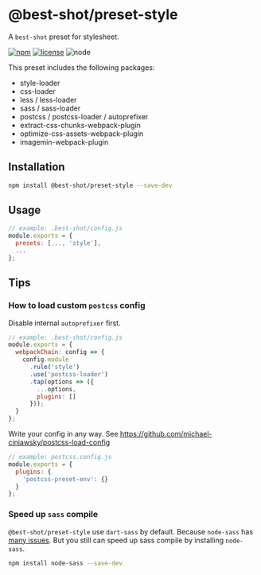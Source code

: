 # @best-shot/preset-style

A `best-shot` preset for stylesheet.

[npm-url]: https://www.npmjs.com/package/@best-shot/preset-style
[npm-badge]: https://img.shields.io/npm/v/@best-shot/preset-style.svg?style=flat-square&logo=npm
[github-url]: https://github.com/Airkro/best-shot/tree/master/packages/preset-style
[node-badge]: https://img.shields.io/node/v/@best-shot/preset-style.svg?style=flat-square&colorB=green&logo=node.js
[license-badge]: https://img.shields.io/npm/l/@best-shot/preset-style.svg?style=flat-square&colorB=blue&logo=github

[![npm][npm-badge]][npm-url]
[![license][license-badge]][github-url]
![node][node-badge]

This preset includes the following packages:

- style-loader
- css-loader
- less / less-loader
- sass / sass-loader
- postcss / postcss-loader / autoprefixer
- extract-css-chunks-webpack-plugin
- optimize-css-assets-webpack-plugin
- imagemin-webpack-plugin

## Installation

```bash
npm install @best-shot/preset-style --save-dev
```

## Usage

```js
// example: .best-shot/config.js
module.exports = {
  presets: [..., 'style'],
  ...
};
```

## Tips

### How to load custom `postcss` config

Disable internal `autoprefixer` first.

```js
// example: .best-shot/config.js
module.exports = {
  webpackChain: config => {
    config.module
      .rule('style')
      .use('postcss-loader')
      .tap(options => ({
        ...options,
        plugins: []
      }));
  }
};
```

Write your config in any way. See <https://github.com/michael-ciniawsky/postcss-load-config>

```js
// example: postcss.config.js
module.exports = {
  plugins: {
    'postcss-preset-env': {}
  }
};
```

### Speed up `sass` compile

`@best-shot/preset-style` use `dart-sass` by default. Because `node-sass` has [many issues](https://github.com/webpack-contrib/sass-loader/issues/435). But you still can speed up sass compile by installing `node-sass`.

```bash
npm install node-sass --save-dev
```
